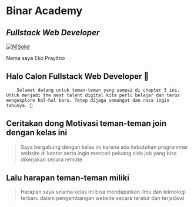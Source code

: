 # Binar Academy

## _Fullstack Web Developer_

 

[![N|Solid](https://storage.googleapis.com/danacita-website-v3-prd/website_v3/images/Binar_-_Logo_warna.original.png)](https://www.binaracademy.com/)

 Nama saya Eko Prayitno

## Halo Calon Fullstack Web Developer 👋

 

        Selamat datang untuk teman-teman yang sampai di chapter 3 ini. Untuk menjadi the next talent digital kita perlu belajar dan terus mengexplore hal-hal baru. Tetep dijaga semangat dan rasa ingin tahunya. 🤙

 

## Ceritakan dong Motivasi teman-teman join dengan kelas ini

> Saya bergabung dengan kelas ini karena ada kebutuhan programmer website di kantor serta ingin mencari peluang side job yang bisa dikerjakan secara remote

 

 

## Lalu harapan teman-teman miliki

> Harapan saya selama kelas ini bisa mendapatkan ilmu dan teknologi terbaru dalam pengembangan website secara teratur dan terjadwal